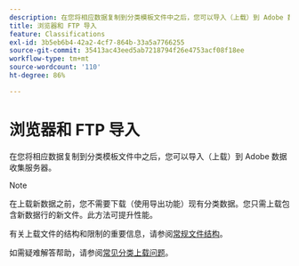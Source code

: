 ```yaml
---
description: 在您将相应数据复制到分类模板文件中之后，您可以导入（上载）到 Adobe 数据收集服务器。
title: 浏览器和 FTP 导入
feature: Classifications
exl-id: 3b5eb6b4-42a2-4cf7-864b-33a5a7766255
source-git-commit: 35413ac43eed5ab7218794f26e4753acf08f18ee
workflow-type: tm+mt
source-wordcount: '110'
ht-degree: 86%

---
```


# 浏览器和 FTP 导入

在您将相应数据复制到分类模板文件中之后，您可以导入（上载）到 Adobe 数据收集服务器。

>[!NOTE]
>
>在上载新数据之前，您不需要下载（使用导出功能）现有分类数据。您只需上载包含新数据行的新文件。此方法可提升性能。

有关上载文件的结构和限制的重要信息，请参阅[常规文件结构](/help/components/classifications/importer/c-saint-data-files.md)。

如需疑难解答帮助，请参阅[常见分类上载问题](https://helpx.adobe.com/cn/analytics/kb/common-saint-upload-issues.html)。
